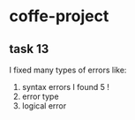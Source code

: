 # coffe-project
## task 13
I fixed many types of errors like:
1. syntax errors I found 5 !
2. error type 
3. logical error 
